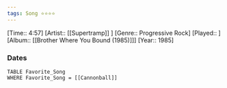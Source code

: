 ```yaml
---
tags: Song ⭐⭐⭐⭐ 
---
```

[Time:: 4:57]
[Artist:: [[Supertramp]] ]
[Genre:: Progressive Rock]
[Played:: ]
[Album:: [[Brother Where You Bound (1985)]]]
[Year:: 1985]
### Dates
````dataview
TABLE Favorite_Song
WHERE Favorite_Song = [[Cannonball]]
````